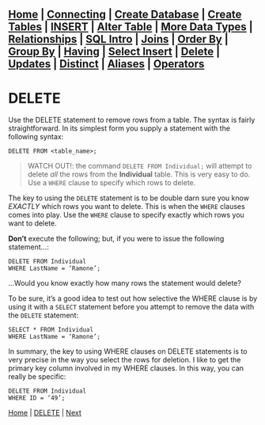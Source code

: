 [Home](/) | [Connecting](/2-connecting/) | [Create Database](/3-create-database/) | [Create Tables](/4-create-table/) | [INSERT](/5-insert/) | [Alter Table](/6-alter-table/) | [More Data Types](/7-more-data-types/) | [Relationships](/8-relationships/) | [SQL Intro](/9-sql-intro/) | [Joins](/10-joins/) | [Order By](/11-order-by/) | [Group By](/12-group-by/) | [Having](/13-having/)  | [Select Insert](/14-selectinsert/) | [Delete](/15-delete/) | [Updates](/16-updates/) | [Distinct](/17-distinct/) | [Aliases](/18-aliases/) | [Operators](/19-operators/)
---

# DELETE

Use the DELETE statement to remove rows from a table.  The syntax is fairly straightforward.  In its simplest form you supply a statement with the following syntax:  

```
DELETE FROM <table_name>;  
```

> WATCH OUT!: the command  `DELETE FROM Individual;` will attempt to delete _all_ the rows from the **Individual** table.  This is very easy to do.  Use a `WHERE` clause to specify which rows to delete.  

The key to using the `DELETE` statement is to be double darn sure you know _EXACTLY_ which rows you want to delete.  This is when the `WHERE` clauses comes into play.  Use the `WHERE` clause to specify exactly which rows you want to delete.  

**Don’t** execute the following; but, if you were to issue the following statement...:  

```
DELETE FROM Individual
WHERE LastName = ‘Ramone’;
```

...Would you know exactly how many rows the statement would delete?  

To be sure, it’s a good idea to test out how selective the WHERE clause is by using it with a `SELECT` statement before you attempt to remove the data with the `DELETE` statement:

```
SELECT * FROM Individual
WHERE LastName = ‘Ramone’;
```

In summary, the key to using WHERE clauses on DELETE statements is to very precise in the way you select the rows for deletion.  I like to get the primary key column involved in my WHERE clauses.  In this way, you can really be specific:

```
DELETE FROM Individual
WHERE ID = ‘49’;
```


[Home](/)  |  [DELETE](/15-delete/)  |  [Next](/15-delete/1)
